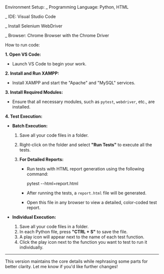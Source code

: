 Environment Setup:
  _ Programming Language: Python, HTML

  _ IDE: Visual Studio Code 

  _ Install Selenium WebDriver 

  _ Browser: Chrome Browser with the Chrome Driver
  
How to run code:

**1. Open VS Code:**

- Launch VS Code to begin your work.

**2. Install and Run XAMPP:**

- Install XAMPP and start the "Apache" and "MySQL" services.

**3. Install Required Modules:**

- Ensure that all necessary modules, such as `pytest`, `webdriver`, etc., are installed.

**4. Test Execution:**

  - **Batch Execution:**
    1. Save all your code files in a folder.
    2. Right-click on the folder and select **"Run Tests"** to execute all the tests.
    
    3. **For Detailed Reports:**
       - Run tests with HTML report generation using the following command:

         pytest --html=report.html

       - After running the tests, a `report.html` file will be generated.
       - Open this file in any browser to view a detailed, color-coded test report.

  - **Individual Execution:**
    1. Save all your code files in a folder.
    2. In each Python file, press **"CTRL + S"** to save the file.
    3. A play icon will appear next to the name of each test function.
    4. Click the play icon next to the function you want to test to run it individually.

---

This version maintains the core details while rephrasing some parts for better clarity. Let me know if you'd like further changes!
